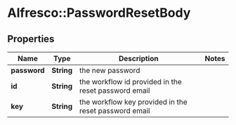 # Alfresco::PasswordResetBody

## Properties
Name | Type | Description | Notes
------------ | ------------- | ------------- | -------------
**password** | **String** | the new password | 
**id** | **String** | the workflow id provided in the reset password email | 
**key** | **String** | the workflow key provided in the reset password email | 


